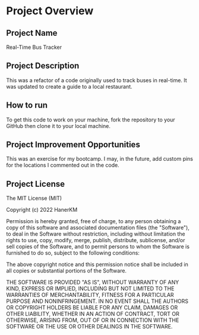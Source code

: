 # Project Overview
## Project Name
Real-Time Bus Tracker

## Project Description
This was a refactor of a code originally used to track buses in real-time. It was updated to create a guide to a local restaurant. 
## How to run
To get this code to work on your machine, fork the repository to your GitHub then clone it to your local machine. 
## Project Improvement Opportunities
This was an exercise for my bootcamp. I may, in the future, add custom pins for the locations I commented out in the code.
## Project License
The MIT License (MIT)

Copyright (c) 2022 HanerKM

Permission is hereby granted, free of charge, to any person obtaining a copy of this software and associated documentation files (the "Software"), to deal in the Software without restriction, including without limitation the rights to use, copy, modify, merge, publish, distribute, sublicense, and/or sell copies of the Software, and to permit persons to whom the Software is furnished to do so, subject to the following conditions:

The above copyright notice and this permission notice shall be included in all copies or substantial portions of the Software.

THE SOFTWARE IS PROVIDED "AS IS", WITHOUT WARRANTY OF ANY KIND, EXPRESS OR IMPLIED, INCLUDING BUT NOT LIMITED TO THE WARRANTIES OF MERCHANTABILITY, FITNESS FOR A PARTICULAR PURPOSE AND NONINFRINGEMENT. IN NO EVENT SHALL THE AUTHORS OR COPYRIGHT HOLDERS BE LIABLE FOR ANY CLAIM, DAMAGES OR OTHER LIABILITY, WHETHER IN AN ACTION OF CONTRACT, TORT OR OTHERWISE, ARISING FROM, OUT OF OR IN CONNECTION WITH THE SOFTWARE OR THE USE OR OTHER DEALINGS IN THE SOFTWARE.
